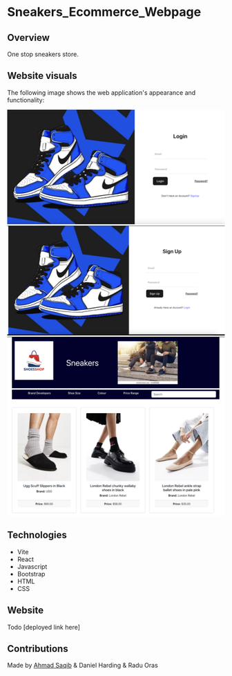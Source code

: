 # Sneakers_Ecommerce_Webpage


## Overview

One stop sneakers store.

## Website visuals

The following image shows the web application's appearance and functionality:

![Login page](./demo/login.png)
![Sign up page](./demo/signup.png)
![Homepage instances](./demo/homepage.png)

## Technologies
- Vite
- React
- Javascript
- Bootstrap
- HTML
- CSS

## Website

Todo [deployed link here]

## Contributions

Made by [Ahmad Saqib](https://portfolio-ahmad-saqib.netlify.app/) & Daniel Harding & Radu Oras
